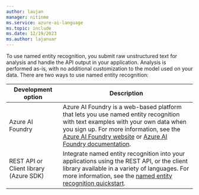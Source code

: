 ```yaml
---
author: laujan
manager: nitinme
ms.service: azure-ai-language
ms.topic: include
ms.date: 12/19/2023
ms.author: lajanuar
---
```


To use named entity recognition, you submit raw unstructured text for analysis and handle the API output in your application. Analysis is performed as-is, with no additional customization to the model used on your data. There are two ways to use named entity recognition:


|Development option  |Description  |
|---------|---------|
|Azure AI Foundry     | Azure AI Foundry is a web-based platform that lets you use named entity recognition with text examples with your own data when you sign up. For more information, see the [Azure AI Foundry website](https://ai.azure.com/?cid=learnDocs) or [Azure AI Foundry documentation](../../../../ai-foundry/what-is-azure-ai-foundry.md).         |
|REST API or Client library (Azure SDK)      | Integrate named entity recognition into your applications using the REST API, or the client library available in a variety of languages. For more information, see the [named entity recognition quickstart](../quickstart.md).        |
